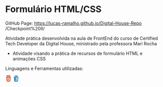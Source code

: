 # Formulário HTML/CSS

GitHub Page: https://lucas-ramalho.github.io/Digital-House-Repo
/Checkpoint%20II/

Atividade prática desenvolvida na aula de FrontEnd do curso de Certified Tech Developer da Digital House, ministrado pela professora Mari Rocha

- Atividade visando a prática de recursos de formulário HTML e animações CSS

Linguagens e Ferramentas utilizadas:

<code><img height="20" src="https://raw.githubusercontent.com/github/explore/5c058a388828bb5fde0bcafd4bc867b5bb3f26f3/topics/html/html.png"></code>
<code><img height="20" src="https://raw.githubusercontent.com/github/explore/5c058a388828bb5fde0bcafd4bc867b5bb3f26f3/topics/css/css.png"></code>

